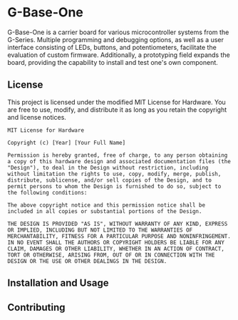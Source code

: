 
# G-Base-One

G-Base-One is a carrier board for various microcontroller systems from the G-Series. Multiple programming and debugging options, as well as a user interface consisting of LEDs, buttons, and potentiometers, facilitate the evaluation of custom firmware. Additionally, a prototyping field expands the board, providing the capability to install and test one's own component.

## License

This project is licensed under the modified MIT License for Hardware. You are free to use, modify, and distribute it as long as you retain the copyright and license notices.

```
MIT License for Hardware

Copyright (c) [Year] [Your Full Name]

Permission is hereby granted, free of charge, to any person obtaining a copy of this hardware design and associated documentation files (the "Design"), to deal in the Design without restriction, including without limitation the rights to use, copy, modify, merge, publish, distribute, sublicense, and/or sell copies of the Design, and to permit persons to whom the Design is furnished to do so, subject to the following conditions:

The above copyright notice and this permission notice shall be included in all copies or substantial portions of the Design.

THE DESIGN IS PROVIDED "AS IS", WITHOUT WARRANTY OF ANY KIND, EXPRESS OR IMPLIED, INCLUDING BUT NOT LIMITED TO THE WARRANTIES OF MERCHANTABILITY, FITNESS FOR A PARTICULAR PURPOSE AND NONINFRINGEMENT. IN NO EVENT SHALL THE AUTHORS OR COPYRIGHT HOLDERS BE LIABLE FOR ANY CLAIM, DAMAGES OR OTHER LIABILITY, WHETHER IN AN ACTION OF CONTRACT, TORT OR OTHERWISE, ARISING FROM, OUT OF OR IN CONNECTION WITH THE DESIGN OR THE USE OR OTHER DEALINGS IN THE DESIGN.
```

## Installation and Usage



## Contributing


